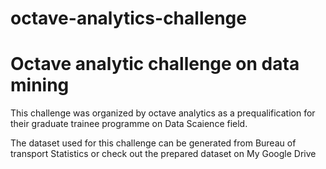 # octave-analytics-challenge
<h1>Octave analytic challenge on data mining</h1>

This challenge was organized by octave analytics as a prequalification for their graduate trainee programme on Data Scaience field.

The dataset used for this challenge can be generated from <a href="https://www.transtats.bts.gov/DL_SelectFields.asp?Table_ID=236" style="text-decoration: none">Bureau of transport Statistics</a> or check out the prepared dataset on <a href="https://drive.google.com/file/d/1GOj4aN1z7y1L7QXfGZlw1JGczTOD29pr/view?usp=sharing" style="text-decoration: none">My Google Drive</a>
